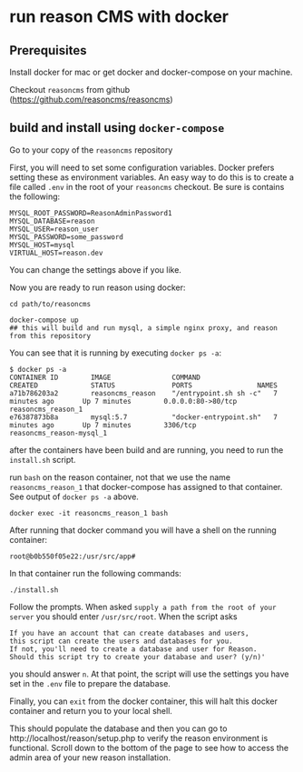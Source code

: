# run reason CMS with docker

## Prerequisites
Install docker for mac or get docker and docker-compose on your machine.

Checkout `reasoncms` from github (https://github.com/reasoncms/reasoncms)


## build and install using `docker-compose`
Go to your copy of the `reasoncms` repository

First, you will need to set some configuration variables. Docker prefers setting these as environment variables. An easy way to do this is to create a file called `.env` in the root of your `reasoncms` checkout. Be sure is contains the following:

```
MYSQL_ROOT_PASSWORD=ReasonAdminPassword1
MYSQL_DATABASE=reason
MYSQL_USER=reason_user
MYSQL_PASSWORD=some_password
MYSQL_HOST=mysql
VIRTUAL_HOST=reason.dev
```

You can change the settings above if you like.

Now you are ready to run reason using docker:

```
cd path/to/reasoncms

docker-compose up
## this will build and run mysql, a simple nginx proxy, and reason from this repository

```
You can see that it is running by executing `docker ps -a`:

```
$ docker ps -a
CONTAINER ID        IMAGE               COMMAND                  CREATED             STATUS              PORTS                NAMES
a71b786203a2        reasoncms_reason    "/entrypoint.sh sh -c"   7 minutes ago       Up 7 minutes        0.0.0.0:80->80/tcp   reasoncms_reason_1
e76387873b8a        mysql:5.7           "docker-entrypoint.sh"   7 minutes ago       Up 7 minutes        3306/tcp             reasoncms_reason-mysql_1
```

after the containers have been build and are running, you need to run the `install.sh` script.

run `bash` on the reason container, not that we use the name `reasoncms_reason_1` that docker-compose has assigned to that container. See output of `docker ps -a` above.

`docker exec -it reasoncms_reason_1 bash`

After running that docker command you will have a shell on the running container:
```
root@b0b550f05e22:/usr/src/app#
```

In that container run the following commands:
```
./install.sh
```

Follow the prompts. When asked `supply a path from the root of your server` you should enter `/usr/src/root`.  When the script asks
```
If you have an account that can create databases and users,
this script can create the users and databases for you.
If not, you'll need to create a database and user for Reason.
Should this script try to create your database and user? (y/n)'
```
you should answer `n`. At that point, the script will use the settings you have set in the `.env` file to prepare the database.

Finally, you can `exit` from the docker container, this will halt this docker container and return you to your local shell.

This should populate the database and then you can go to http://localhost/reason/setup.php to verify the reason environment is functional. Scroll down to the bottom of the page to see how to access the admin area of your new reason installation.

